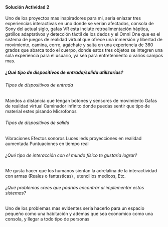 #### Solución Actividad 2 

Uno de los proyectos mas inspiradores para mi, seria enlazar tres experiencias interactivas en uno donde se verian afectados, consola de Sony del actual siglo, gafas VR esta inclute retroalimentación háptica, gatillos adaptativos y detección táctil de los dedos y el Omni One que es el sistema de juegos de realidad virtual que ofrece una inmersión y libertad de movimiento, camina, corre, agáchate y salta en una experiencia de 360 ​​grados que abarca todo el cuerpo, donde estos tres objetos se integren una sola experiencia para el usuario, ya sea para entretemiento o varios campos mas. 

##### ¿Qué tipo de dispositivos de entrada/salida utilizarías?

###### Tipos de dispositivos de entrada
Mandos a distancia que tengan botones y sensores de movimiento
Gafas de realidad virtual
Caminador infinito donde puedas sentir que tipo de material estes pisando
Microfonos

###### Tipos de dispositivos de salida
Vibraciones
Efectos sonoros
Luces leds 
proyecciones en realidad aumentada
Puntuaciones en tiempo real

###### ¿Qué tipo de interacción con el mundo físico te gustaría lograr?
Me gusta hacer que los humanos sientan la adrelalina de la interactividad con armas (Reales o fantasticas) , utencilios medicos, Etc. 

###### ¿Qué problemas crees que podrías encontrar al implementar estos sistemas?
Uno de los problemas mas evidentes seria hacerlo para un espacio pequeño como una habitación y ademas que sea economico como una consola, y llegar a todo tipo de personas






